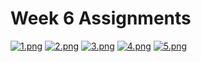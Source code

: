 # Week 6 Assignments
[![1.png](https://i.postimg.cc/SxLMnxVD/1.png)](https://postimg.cc/pmTT7xwF)
[![2.png](https://i.postimg.cc/bvTkBwts/2.png)](https://postimg.cc/TyKKyGQ6)
[![3.png](https://i.postimg.cc/prgFF9g1/3.png)](https://postimg.cc/vxtTRm8W)
[![4.png](https://i.postimg.cc/bJVbqVLP/4.png)](https://postimg.cc/MMRXDDh3)
[![5.png](https://i.postimg.cc/43ZpP9nD/5.png)](https://postimg.cc/5X7HNjBg)